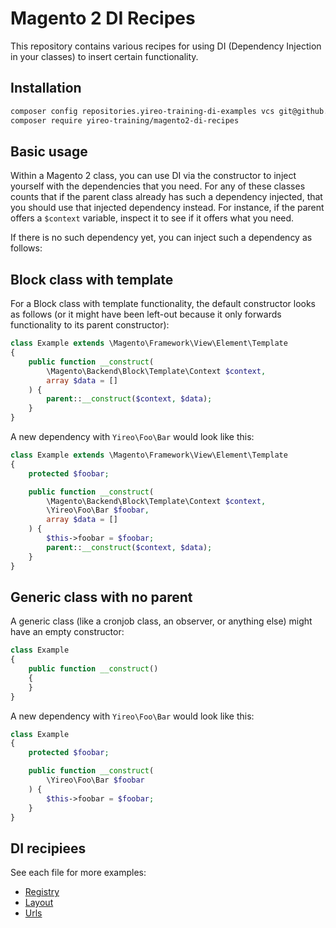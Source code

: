 # Magento 2 DI Recipes
This repository contains various recipes for using DI (Dependency
Injection in your classes) to insert certain functionality.

## Installation
```bash
composer config repositories.yireo-training-di-examples vcs git@github.com:yireo-training/magento2-di-recipes.git
composer require yireo-training/magento2-di-recipes
```

## Basic usage
Within a Magento 2 class, you can use DI via the constructor to inject
yourself with the dependencies that you need. For any of these classes
counts that if the parent class already has such a dependency injected, that you should use that injected
dependency instead. For instance, if the parent offers a `$context` variable, inspect it to see if it offers
what you need.

If there is no such dependency yet, you can inject such a dependency as follows:

## Block class with template
For a Block class with template functionality, the default constructor looks as follows (or it might have
been left-out because it only forwards functionality to its parent constructor):
```php
class Example extends \Magento\Framework\View\Element\Template
{
    public function __construct(
        \Magento\Backend\Block\Template\Context $context,
        array $data = []
    ) {
        parent::__construct($context, $data);
    }
}
```

A new dependency with `Yireo\Foo\Bar` would look like this:
```php
class Example extends \Magento\Framework\View\Element\Template
{
    protected $foobar;

    public function __construct(
        \Magento\Backend\Block\Template\Context $context,
        \Yireo\Foo\Bar $foobar,
        array $data = []
    ) {
        $this->foobar = $foobar;
        parent::__construct($context, $data);
    }
}
```

## Generic class with no parent
A generic class (like a cronjob class, an observer, or anything else) might have an empty constructor:
```php
class Example
{
    public function __construct()
    {
    }
}
```

A new dependency with `Yireo\Foo\Bar` would look like this:
```php
class Example
{
    protected $foobar;

    public function __construct(
        \Yireo\Foo\Bar $foobar
    ) {
        $this->foobar = $foobar;
    }
}
```

## DI recipiees
See each file for more examples:
- [Registry](registry.md)
- [Layout](layout.md)
- [Urls](urls.md)

